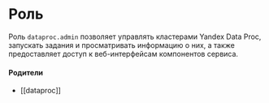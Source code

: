 # Роль

Роль `dataproc.admin` позволяет управлять кластерами Yandex Data Proc, запускать задания и просматривать информацию о них, а также предоставляет доступ к веб-интерфейсам компонентов сервиса.


#### Родители

- [[dataproc]]
